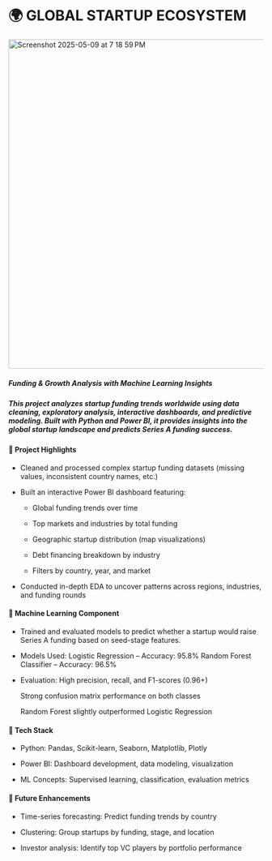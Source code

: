 # 🌍 GLOBAL STARTUP ECOSYSTEM
<img width="650" alt="Screenshot 2025-05-09 at 7 18 59 PM" src="https://github.com/user-attachments/assets/adf4e8fd-cd61-45dc-bc3b-7892fb84bd5e" />

##### Funding & Growth Analysis with Machine Learning Insights

##### This project analyzes startup funding trends worldwide using data cleaning, exploratory analysis, interactive dashboards, and predictive modeling. Built with Python and Power BI, it provides insights into the global startup landscape and predicts Series A funding success.

#### 📌 Project Highlights

- Cleaned and processed complex startup funding datasets (missing values, inconsistent country names, etc.)

- Built an interactive Power BI dashboard featuring:

    - Global funding trends over time

    - Top markets and industries by total funding

    - Geographic startup distribution (map visualizations)

    - Debt financing breakdown by industry

    - Filters by country, year, and market

- Conducted in-depth EDA to uncover patterns across regions, industries, and funding rounds


#### 📌 Machine Learning Component

- Trained and evaluated models to predict whether a startup would raise Series A funding based on seed-stage features.

- Models Used:
  Logistic Regression – Accuracy: 95.8%
  Random Forest Classifier – Accuracy: 96.5%

- Evaluation: High precision, recall, and F1-scores (0.96+)

   Strong confusion matrix performance on both classes

    Random Forest slightly outperformed Logistic Regression

#### 📌 Tech Stack
- Python: Pandas, Scikit-learn, Seaborn, Matplotlib, Plotly

- Power BI: Dashboard development, data modeling, visualization

- ML Concepts: Supervised learning, classification, evaluation metrics

#### 📌 Future Enhancements
- Time-series forecasting: Predict funding trends by country

- Clustering: Group startups by funding, stage, and location
  

- Investor analysis: Identify top VC players by portfolio performance
